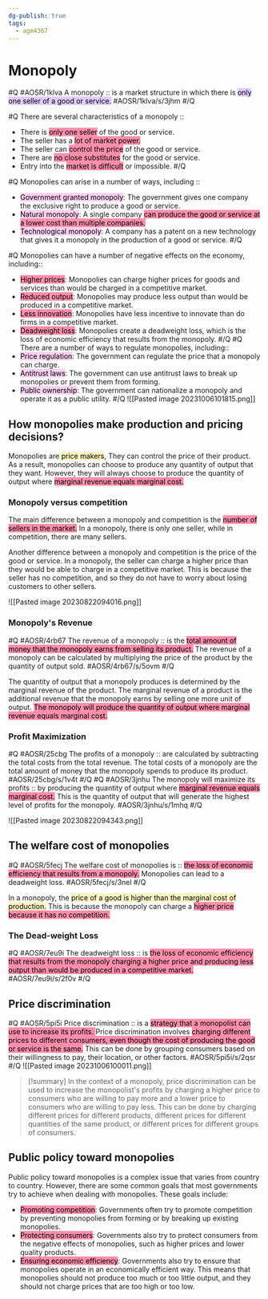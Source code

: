 ```yaml
---
dg-publish: true
tags:
  - agm4367
---
```


# Monopoly
#Q #AOSR/1klva
A monopoly :: is a market structure in which there is <mark style="background: #D2B3FFA6;">only one seller of a good or service.</mark>  #AOSR/1klva/s/3jhm
#/Q 

#Q
There are several characteristics of a monopoly ::
- There is <mark style="background: #FF5582A6;">only one seller</mark> of the good or service.
- The seller has a <mark style="background: #FF5582A6;">lot of market power.</mark>
- The seller can <mark style="background: #FF5582A6;">control the price</mark> of the good or service.
- There are <mark style="background: #FF5582A6;">no close substitutes</mark> for the good or service.
- Entry into the <mark style="background: #FF5582A6;">market is difficult</mark> or impossible.
#/Q 

#Q
Monopolies can arise in a number of ways, including ::
- <mark style="background: #FFB8EBA6;">Government granted monopoly</mark>: The government gives one company the exclusive right to produce a good or service.
- <mark style="background: #FFB8EBA6;">Natural monopoly</mark>: A single company <mark style="background: #FF5582A6;">can produce the good or service at a lower cost than multiple companies.</mark>
- <mark style="background: #FFB8EBA6;">Technological monopoly</mark>: A company has a patent on a new technology that gives it a monopoly in the production of a good or service.
#/Q 

#Q
Monopolies can have a number of negative effects on the economy, including::
- <mark style="background: #FF5582A6;">Higher prices</mark>: Monopolies can charge higher prices for goods and services than would be charged in a competitive market.
- <mark style="background: #FF5582A6;">Reduced output</mark>: Monopolies may produce less output than would be produced in a competitive market.
- <mark style="background: #FF5582A6;">Less innovation</mark>: Monopolies have less incentive to innovate than do firms in a competitive market.
- <mark style="background: #FF5582A6;">Deadweight loss</mark>: Monopolies create a deadweight loss, which is the loss of economic efficiency that results from the monopoly.
#/Q 
#Q
There are a number of ways to regulate monopolies, including::
- <mark style="background: #FFB8EBA6;">Price regulation</mark>: The government can regulate the price that a monopoly can charge.
- <mark style="background: #FFB8EBA6;">Antitrust laws</mark>: The government can use antitrust laws to break up monopolies or prevent them from forming.
- <mark style="background: #FFB8EBA6;">Public ownership</mark>: The government can nationalize a monopoly and operate it as a public utility.
#/Q
![[Pasted image 20231006101815.png]]

## How monopolies make production and pricing decisions?  

Monopolies are<mark style="background: #FFF3A3A6;"> price makers</mark>, They can control the price of their product. As a result, monopolies can choose to produce any quantity of output that they want. However, they will always choose to produce the quantity of output where <mark style="background: #FF5582A6;">marginal revenue equals marginal cost.
</mark>


### Monopoly versus competition

The main difference between a monopoly and competition is the <mark style="background: #FF5582A6;">number of sellers in the market.</mark> In a monopoly, there is only one seller, while in competition, there are many sellers.

Another difference between a monopoly and competition is the price of the good or service. In a monopoly, the seller can charge a higher price than they would be able to charge in a competitive market. This is because the seller has no competition, and so they do not have to worry about losing customers to other sellers.

![[Pasted image 20230822094016.png]]
### Monopoly's Revenue
#Q #AOSR/4rb67
The revenue of a monopoly :: is the <mark style="background: #FF5582A6;">total amount of money that the monopoly earns from selling its product.</mark> The revenue of a monopoly can be calculated by multiplying the price of the product by the quantity of output sold. #AOSR/4rb67/s/5ovm
#/Q 

The quantity of output that a monopoly produces is determined by the marginal revenue of the product. The marginal revenue of a product is the additional revenue that the monopoly earns by selling one more unit of output. <mark style="background: #FF5582A6;">The monopoly will produce the quantity of output where marginal revenue equals marginal cost.</mark>

### Profit Maximization
#Q #AOSR/25cbg
The profits of a monopoly :: are calculated by subtracting the total costs from the total revenue. The total costs of a monopoly are the total amount of money that the monopoly spends to produce its product. #AOSR/25cbg/s/1v4t
#/Q 
#Q #AOSR/3jnhu
The monopoly will maximize its profits :: by producing the quantity of output where <mark style="background: #FF5582A6;">marginal revenue equals marginal cost.</mark> This is the quantity of output that will generate the highest level of profits for the monopoly. #AOSR/3jnhu/s/1mhq
#/Q 

![[Pasted image 20230822094343.png]]


## The welfare cost of monopolies
#Q #AOSR/5fecj
The welfare cost of monopolies is :: <mark style="background: #FF5582A6;">the loss of economic efficiency that results from a monopoly.</mark> Monopolies can lead to a deadweight loss. #AOSR/5fecj/s/3nel
#/Q 

In a monopoly, the <mark style="background: #FFF3A3A6;">price of a good is higher than the marginal cost of production.</mark> This is because the monopoly can charge a <mark style="background: #FF5582A6;">higher price because it has no competition.</mark> 

### The Dead-weight Loss

#Q #AOSR/7eu9i
The deadweight loss ::  is <mark style="background: #FF5582A6;">the loss of economic efficiency that results from the monopoly charging a higher price and producing less output than would be produced in a competitive market.</mark> #AOSR/7eu9i/s/2f0v
#/Q 
## Price discrimination

#Q #AOSR/5pi5i
Price discrimination :: is a <mark style="background: #FF5582A6;">strategy that a monopolist can use to increase its profits. </mark> Price discrimination involves <mark style="background: #FF5582A6;">charging different prices to different consumers, even though the cost of producing the good or service is the same.</mark> This can be done by grouping consumers based on their willingness to pay, their location, or other factors. #AOSR/5pi5i/s/2qsr
#/Q 
![[Pasted image 20231006100011.png]]

> [!summary]
> In the context of a monopoly, price discrimination can be used to increase the monopolist's profits by charging a higher price to consumers who are willing to pay more and a lower price to consumers who are willing to pay less. This can be done by charging different prices for different products, different prices for different quantities of the same product, or different prices for different groups of consumers.

## Public policy toward monopolies

Public policy toward monopolies is a complex issue that varies from country to country. However, there are some common goals that most governments try to achieve when dealing with monopolies. These goals include:

- <mark style="background: #FF5582A6;">Promoting competition</mark>: Governments often try to promote competition by preventing monopolies from forming or by breaking up existing monopolies.
- <mark style="background: #FF5582A6;">Protecting consumers</mark>: Governments also try to protect consumers from the negative effects of monopolies, such as higher prices and lower quality products. 
- <mark style="background: #FF5582A6;">Ensuring economic efficiency</mark>: Governments also try to ensure that monopolies operate in an economically efficient way. This means that monopolies should not produce too much or too little output, and they should not charge prices that are too high or too low.


